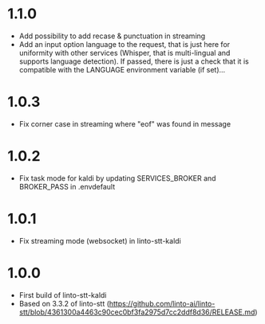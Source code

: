 #  1.1.0
- Add possibility to add recase & punctuation in streaming
- Add an input option language to the request, that is just here for uniformity with other services (Whisper, that is multi-lingual and supports language detection).
  If passed, there is just a check that it is compatible with the LANGUAGE environment variable (if set)...

#  1.0.3
- Fix corner case in streaming where "eof" was found in message

#  1.0.2
- Fix task mode for kaldi by updating SERVICES_BROKER and BROKER_PASS in .envdefault

#  1.0.1
- Fix streaming mode (websocket) in linto-stt-kaldi

#  1.0.0
- First build of linto-stt-kaldi
- Based on 3.3.2 of linto-stt (https://github.com/linto-ai/linto-stt/blob/4361300a4463c90cec0bf3fa2975d7cc2ddf8d36/RELEASE.md)
